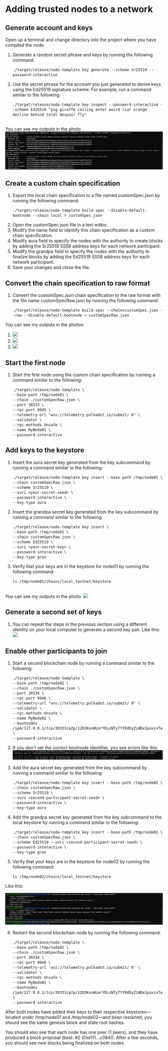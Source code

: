 # Adding trusted nodes to a network

## Generate account and keys

Open up a terminal and change directory into the project where you have compiled the node.

1. Generate a random secret phrase and keys by running the following command:
   ````
   ./target/release/node-template key generate --scheme Sr25519 --password-interactive

2. Use the secret phrase for the account you just generated to derive keys using the Ed25519 signature scheme.
   For example, run a command similar to the following:
   ````
   ./target/release/node-template key inspect --password-interactive --scheme Ed25519 "pig giraffe ceiling enter weird liar orange decline behind total despair fly"


You can see my outputs in the photo
![](https://github.com/abdullahozkoc/patika_bootcamp_polkadot_final_project/blob/main/AddingTrustedNode/1.png)

## Create a custom chain specification

1. Export the local chain specification to a file named customSpec.json by running the following command:
   ````
   ./target/release/node-template build-spec --disable-default-bootnode --chain local > customSpec.json
2. Open the customSpec.json file in a text editor.
3. Modify the name field to identify this chain specification as a custom chain specification.
4. Modify aura field to specify the nodes with the authority to create blocks by adding the Sr25519 SS58 address keys for each network participant.
5. Modify the grandpa field to specify the nodes with the authority to finalize blocks by adding the Ed25519 SS58 address keys for each network participant.
6. Save your changes and close the file.

## Convert the chain specification to raw format
1. Convert the customSpec.json chain specification to the raw format with the file name customSpecRaw.json by running the following command:
      ````
      ./target/release/node-template build-spec --chain=customSpec.json --raw --disable-default-bootnode > customSpecRaw.json

You can see my outputs in the photos:
1. ![](https://github.com/abdullahozkoc/patika_bootcamp_polkadot_final_project/blob/main/AddingTrustedNode/2.png)
2. ![](https://github.com/abdullahozkoc/patika_bootcamp_polkadot_final_project/blob/main/AddingTrustedNode/3.png)
3. ![](https://github.com/abdullahozkoc/patika_bootcamp_polkadot_final_project/blob/main/AddingTrustedNode/4.png)

   
## Start the first node
1. Start the first node using the custom chain specification by running a command similar to the following:
   ````
   ./target/release/node-template \
   --base-path /tmp/node01 \
   --chain ./customSpecRaw.json \
   --port 30333 \
   --rpc-port 9945 \
   --telemetry-url "wss://telemetry.polkadot.io/submit/ 0" \
   --validator \
   --rpc-methods Unsafe \
   --name MyNode01 \
   --password-interactive

## Add keys to the keystore

1. Insert the aura secret key generated from the key subcommand by running a command similar to the following:
   ````
   ./target/release/node-template key insert --base-path /tmp/node01 \
   --chain customSpecRaw.json \
   --scheme Sr25519 \
   --suri <your-secret-seed> \
   --password-interactive \
   --key-type aura

2. Insert the grandpa secret key generated from the key subcommand by running a command similar to the following:
   ````
   ./target/release/node-template key insert \
   --base-path /tmp/node01 \
   --chain customSpecRaw.json \
   --scheme Ed25519 \
   --suri <your-secret-key> \
   --password-interactive \
   --key-type gran

3. Verify that your keys are in the keystore for node01 by running the following command:
   ````
   ls /tmp/node01/chains/local_testnet/keystore


You can see my outputs in the photo:
![](https://github.com/abdullahozkoc/patika_bootcamp_polkadot_final_project/blob/main/AddingTrustedNode/5.png)

## Generate a second set of keys

1. You can repeat the steps in the previous section using a different identity on your local computer to generate a second key pair.
   Like this:
   ![](https://github.com/abdullahozkoc/patika_bootcamp_polkadot_final_project/blob/main/AddingTrustedNode/6.png)



## Enable other participants to join

1. Start a second blockchain node by running a command similar to the following:
   ````
   ./target/release/node-template \
   --base-path /tmp/node02 \
   --chain ./customSpecRaw.json \
   --port 30334 \
   --rpc-port 9946 \
   --telemetry-url "wss://telemetry.polkadot.io/submit/ 0" \
   --validator \
   --rpc-methods Unsafe \
   --name MyNode02 \
   --bootnodes /ip4/127.0.0.1/tcp/30333/p2p/12D3KooWLmrYDLoNTyTYtRdDyZLWDe1paxzxTw5RgjmHLfzW96SX \
   --password-interactive

2. If you don't set the correct bootnode identifier, you see errors like this:
   ![](https://github.com/abdullahozkoc/patika_bootcamp_polkadot_final_project/blob/main/AddingTrustedNode/7.png)


3. Add the aura secret key generated from the key subcommand by running a command similar to the following:
   ````
   ./target/release/node-template key insert --base-path /tmp/node02 \
   --chain customSpecRaw.json \
   --scheme Sr25519 \
   --suri <second-participant-secret-seed> \
   --password-interactive \
   --key-type aura
4. Add the grandpa secret key generated from the key subcommand to the local keystore by running a command similar to the following:
   ````
   ./target/release/node-template key insert --base-path /tmp/node02 \
   --chain customSpecRaw.json \
   --scheme Ed25519 --suri <second-participant-secret-seed> \
   --password-interactive \
   --key-type gran
5. Verify that your keys are in the keystore for node02 by running the following command:
    ````
    ls /tmp/node02/chains/local_testnet/keystore

Like this:

![](https://github.com/abdullahozkoc/patika_bootcamp_polkadot_final_project/blob/main/AddingTrustedNode/8.png)

6. Restart the second blockchain node by running the following command:
   ````
   ./target/release/node-template \
   --base-path /tmp/node02 \
   --chain ./customSpecRaw.json \
   --port 30334 \
   --rpc-port 9946 \
   --telemetry-url 'wss://telemetry.polkadot.io/submit/ 0' \
   --validator \
   --rpc-methods Unsafe \
   --name MyNode02 \
   --bootnodes /ip4/127.0.0.1/tcp/30333/p2p/12D3KooWLmrYDLoNTyTYtRdDyZLWDe1paxzxTw5RgjmHLfzW96SX \
   --password-interactive

After both nodes have added their keys to their respective keystores—located under /tmp/node01 and /tmp/node02—and been restarted, you should see the same genesis block and state root hashes.

You should also see that each node has one peer (1 peers), and they have produced a block proposal (best: #2 (0xe111…c084)). After a few seconds, you should see new blocks being finalized on both nodes.
   
   
